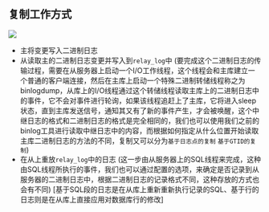 ## 复制工作方式

![](https://img3.doubanio.com/view/photo/l/public/p2541672882.jpg)

* 主将变更写入二进制日志
* 从读取主的二进制日志变更并写入到`relay_log`中 (要完成这个二进制日志的传输过程，需要在从服务器上启动一个I/O工作线程，这个线程会和主库建立一个普通的客户端连接，然后在主库上启动一个特殊二进制转储线程称之为binlogdump，从库上的I/O线程通过这个转储线程读取主库上的二进制日志中的事件，它不会对事件进行轮询，如果该线程追赶上了主库，它将进入sleep状态，直到主库发送信号，通知其又有了新的事件产生，才会被唤醒，这个中继日志的格式和二进制日志的格式是完全相同的，我们也可以使用我们之前的binlog工具进行读取中继日志中的内容，而根据如何指定从什么位置开始读取主库二进制日志的方法的不同，复制又可以分为`基于日志点的复制` `基于GTID的复制`)
* 在从上重放`relay_log`中的日志 (这一步由从服务器上的SQL线程来完成，这种由SQL线程所执行的事件，我们也可以通过配置的选项，来确定是否记录到从服务器的二进制日志中，根据二进制日志的记录格式不同，这种存放的方式也会有不同) [基于SQL段的日志是在从库上重新重新执行记录的SQL、基于行的日志则是在从库上直接应用对数据库行的修改]